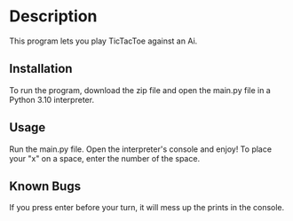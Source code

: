 # Description
This program lets you play TicTacToe against an Ai.

## Installation
To run the program, download the zip file and open the main.py file in a Python 3.10 interpreter.
## Usage
Run the main.py file. Open the interpreter's console and enjoy!
To place your "x" on a space, enter the number of the space.

## Known Bugs
If you press enter before your turn, it will mess up the prints in the console.

